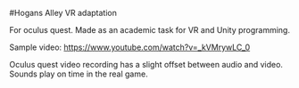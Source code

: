 #Hogans Alley VR adaptation

For oculus quest.
Made as an academic task for VR and Unity programming.

Sample video:
https://www.youtube.com/watch?v=_kVMrywLC_0

Oculus quest video recording has a slight offset between audio and video. Sounds play on time in the real game.
